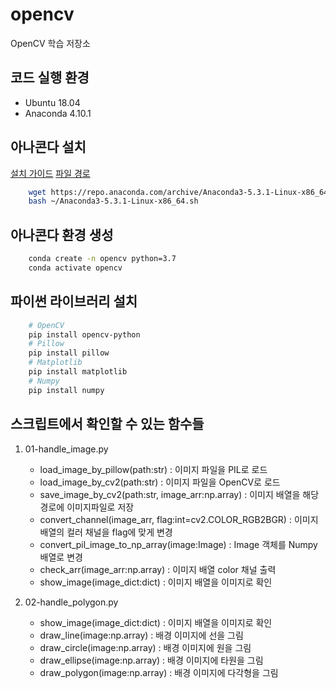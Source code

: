 # opencv
OpenCV 학습 저장소

## 코드 실행 환경

- Ubuntu 18.04
- Anaconda 4.10.1

## 아나콘다 설치

[설치 가이드](https://docs.anaconda.com/anaconda/install/linux/)
[파일 경로](https://repo.anaconda.com/archive/)
```bash
    wget https://repo.anaconda.com/archive/Anaconda3-5.3.1-Linux-x86_64.sh -O ~/Anaconda3-5.3.1-Linux-x86_64.sh
    bash ~/Anaconda3-5.3.1-Linux-x86_64.sh
```

## 아나콘다 환경 생성

```bash
    conda create -n opencv python=3.7
    conda activate opencv
```

## 파이썬 라이브러리 설치

```bash
    # OpenCV
    pip install opencv-python
    # Pillow
    pip install pillow
    # Matplotlib
    pip install matplotlib
    # Numpy
    pip install numpy
```

## 스크립트에서 확인할 수 있는 함수들

1. 01-handle_image.py
    - load_image_by_pillow(path:str) : 이미지 파일을 PIL로 로드
    - load_image_by_cv2(path:str) : 이미지 파일을 OpenCV로 로드
    - save_image_by_cv2(path:str, image_arr:np.array) : 이미지 배열을 해당경로에 이미지파일로 저장
    - convert_channel(image_arr, flag:int=cv2.COLOR_RGB2BGR) : 이미지 배열의 컬러 채널을 flag에 맞게 변경
    - convert_pil_image_to_np_array(image:Image) : Image 객체를 Numpy 배열로 변경
    - check_arr(image_arr:np.array) : 이미지 배열 color 채널 출력
    - show_image(image_dict:dict) : 이미지 배열을 이미지로 확인

2. 02-handle_polygon.py
    - show_image(image_dict:dict) : 이미지 배열을 이미지로 확인
    - draw_line(image:np.array) : 배경 이미지에 선을 그림
    - draw_circle(image:np.array) : 배경 이미지에 원을 그림
    - draw_ellipse(image:np.array) : 배경 이미지에 타원을 그림
    - draw_polygon(image:np.array) : 배경 이미지에 다각형을 그림
